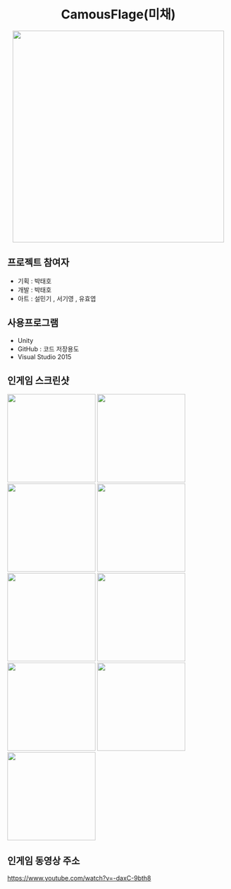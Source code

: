 <h1 align="center">CamousFlage(미채)</h1>
<p align="center"><img src="https://user-images.githubusercontent.com/47206217/56952545-82b8b700-6b75-11e9-9532-5df1f41fe8c5.PNG" width="480" /></p>



## 프로젝트 참여자

- 기획 : 박태호
- 개발 : 박태호
- 아트 : 설민기 , 서기영 , 유효엽

## 사용프로그램
- Unity
- GitHub : 코드 저장용도 
- Visual Studio 2015


## 인게임 스크린샷
<div>
<img width="200" src="https://user-images.githubusercontent.com/47206217/56952545-82b8b700-6b75-11e9-9532-5df1f41fe8c5.PNG">
<img width="200" src="https://user-images.githubusercontent.com/47206217/56952546-83514d80-6b75-11e9-962b-277576e2a885.PNG">
<img width="200" src="https://user-images.githubusercontent.com/47206217/56952549-83514d80-6b75-11e9-81ef-a3f271e546a6.PNG">
<img width="200" src="https://user-images.githubusercontent.com/47206217/56952550-83e9e400-6b75-11e9-8c36-066bda135baf.PNG">
<img width="200" src="https://user-images.githubusercontent.com/47206217/56952551-83e9e400-6b75-11e9-8561-07e6a554d9ad.PNG">
<img width="200" src="https://user-images.githubusercontent.com/47206217/56952552-84827a80-6b75-11e9-9510-f760bc1c2fdb.PNG">
<img width="200" src="https://user-images.githubusercontent.com/47206217/56952554-84827a80-6b75-11e9-8e57-97070b5d4f8a.PNG">
<img width="200" src="https://user-images.githubusercontent.com/47206217/56952555-84827a80-6b75-11e9-9ae9-26547b791a56.PNG">
<img width="200" src="https://user-images.githubusercontent.com/47206217/56952556-851b1100-6b75-11e9-91f3-43b295861ef7.PNG">
</div>

## 인게임 동영상 주소

https://www.youtube.com/watch?v=-daxC-9bth8
